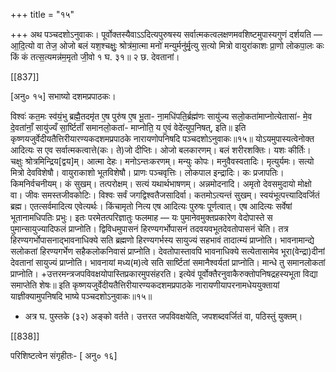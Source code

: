 +++
title = "१५"

+++
अथ पञ्चदशोऽनुवाकः।
पूर्वोक्तस्यैवाऽऽदित्यपुरुषस्य सर्वात्मकत्वलक्षणमवशिष्टमुपास्यगुणं दर्शयति —
आ॒दि॒त्यो वा तेज॒ ओजो बलं यश॒श्चक्षुः॒ श्रोत्र॑मा॒त्मा
मनो॑  मन्युर्मनु॑र्मृ॒त्यु स॒त्यो मित्रो वायुरा॑काशः प्रा॒णो
लोकपा॒लः  कः किं कं तत्स॒त्यमन्न॑म॒मृतो  जी॒वो
१ घ. ३१॥ २ छ. देवतानां।

[[837]]

[अनु० १५]  सभाष्यो दशमप्रपाठकः।  

विश्वः॑ कत॒मः स्व॑यं॒भु ब्रह्मै॒तदमृ॑त ए॒ष पुरु॑ष ए॒ष भू॒ता-
ना॒मधि॑पति॒र्ब्रह्म॑णः  सायु॑ज्य सलो॒कता॑माप्नोत्येतासा॑-
मे॒व  दे॒वता॑नाँ॒ सायु॑ज्यँ सा॒र्ष्टिताँ॑ समानलो॒कता॑-
माप्नोति॒ य ए॒वं वेदे॑त्युप॒निषत्, इति॥
इति कृष्णयजुर्वेदीयतैत्तिरीयारण्यकदशमप्रपाठके  नारायणोपनिषदि
पञ्चदशोऽनुवाकः॥१५॥
योऽयमुपास्यत्वेनोक्त  आदित्यः स एव सर्वात्मकत्वात्ते(कः। ते)जो दीप्तिः। ओजो बलकारणम्। बलं शरीरशक्तिः। यशः कीर्तिः। चक्षुः श्रोत्रमिन्द्रिय[द्वय]म्। आत्मा देहः। मनोऽन्तःकरणम्। मन्युः कोपः। मनुवैवस्वतादिः। मृत्युर्यमः। सत्यो मित्रो देवविशेषौ। वायुराकाशो भूतविशेषौ। प्राणः पञ्चवृत्तिः। लोकपाल इन्द्रादिः। कः प्रजापतिः। किमनिर्वचनीयम्। कं सुखम्। तत्परोक्षम्। सत्यं यथार्थभाषणम्। अन्नमोदनादि। अमृतो देवसमुदायो मोक्षो वा। जीवः समस्तजीवकोटिः। विश्वः सर्वं जगद्विश्वतैजसादिर्वा। कतमोऽत्यन्तं सुखम्। स्वयंभूत्पत्त्यादिवर्जितं ब्रह्म। एतत्सर्वमादित्य एवेत्यर्थः। किंचामृतो नित्य एष आदित्यः पुरुषः पूर्णत्वात्। एष आदित्यः सर्वेषां भूतानामधिपतिः प्रभुः। इतः परमेतत्परिज्ञातुः फलमाह — यः पुमानेवमुक्तप्रकारेण वेदोपास्ते स पुमान्सायुज्यादिफलं प्राप्नोति। द्विविधमुपासनं हिरण्यगर्भोपासनं तदवयवभूतदेवतोपासनं चेति। तत्र हिरण्यगर्भोपासनाद्भावनाधिक्ये सति ब्रह्मणो हिरण्यगर्भस्य सायुज्यं सहभावं तादात्म्यं प्राप्नोति। भावनामान्द्ये सलोकतां हिरण्यगर्भेण सहैकलोकनिवासं प्राप्नोति। देवतोपास्तावपि भावनाधिक्ये सत्येतासामेव भूरा(वेन्द्रा)दीनां देवतानां सायुज्यं प्राप्नोति। भावनायां मध्य(म)त्वे सति सार्ष्टितां समानैश्वर्यतां प्राप्नोति। मान्धे तु समानलोकतां प्राप्नोति। +उत्तरमन्त्रजपविवक्षयोपास्तिप्रकारमुपसंहरति। इत्येवं पूर्वोक्तैरनुवाकैरुक्तोपनिषद्रहस्यभूता विद्या समाप्तेति शेषः॥
इति कृष्णयजुर्वेदीयतैत्तिरीयारण्यकदशमप्रपाठके नारायणीयापरनामधेययुक्तायां याज्ञीक्यामुपनिषदि भाष्ये पञ्चदशोऽनुवाकः॥१५॥

* अत्र घ. पुस्तके (३२) अङ्को वर्तते। उत्तरत जपविवक्षयेति, जपशब्दवर्जितं वा, पठिस्तुं युक्तम्।

[[838]]

परिशिष्टत्वेन संगृहीतः-   [ अनु० १६]
